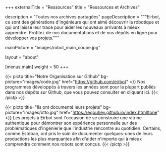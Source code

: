 +++
externalTitle = "Ressources"
title = "Ressources et Archives"

description = "Toutes nos archives partagées"
pageDescription = """Eirbot, ce sont des générations d'ingénieurs qui ont aimé
découvrir la robotique et qui ont laissé leur trace pour aider les nouveaux
arrivants à mieux apprendre. Profitez de nos documentations et de nos dépôts en
ligne pour développer vos projets."""

mainPicture = "images/robot_main_coupe.jpg"

layout = "about"

[menus.main]
  weight = 50
+++

{{< pictp title="Notre Organisation sur Github" bg-picture="images/code.jpg"
href="https://github.com/eirbot" >}}
Nos programmes développés à travers les années sont pour la plupart publiés
dans nos dépôts sur Github, que vous pouvez consulter en cliquant ici.
{{< /pictp >}}

{{< pictp title="Ils ont documenté leurs projets" bg-picture="images/otto.jpg"
href="https://egouhey.github.io/index.html#one" >}}
Les projets à Eirbot sont l'occasion de se construire une vitrine authentique
pour démontrer son expérience personnelle sur des problématiques d'ingénierie
que l'industrie rencontre au quotidien.
Certains, comme Esteban, ont pris le soin de documenter quelques-unes de leurs productions les plus marquantes afin d'aider n'importe qui à mieux comprendre comment nos robots sont conçus.
{{< /pictp >}}
